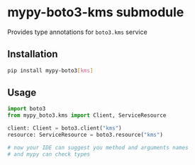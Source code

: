 # mypy-boto3-kms submodule

Provides type annotations for `boto3.kms` service

## Installation

```bash
pip install mypy-boto3[kms]
```

## Usage

```python
import boto3
from mypy_boto3.kms import Client, ServiceResource

client: Client = boto3.client("kms")
resource: ServiceResource = boto3.resource("kms")

# now your IDE can suggest you method and arguments names
# and mypy can check types
```

